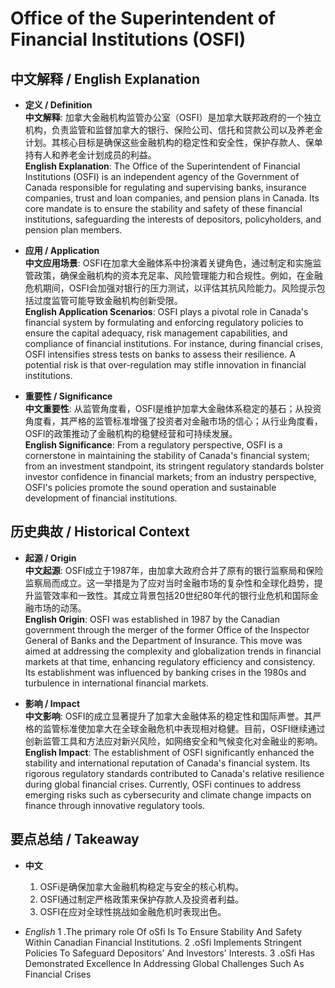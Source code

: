 # Office of the Superintendent of Financial Institutions (OSFI)

## 中文解释 / English Explanation

* **定义 / Definition**  
  **中文解释**: 加拿大金融机构监管办公室（OSFI）是加拿大联邦政府的一个独立机构，负责监管和监督加拿大的银行、保险公司、信托和贷款公司以及养老金计划。其核心目标是确保这些金融机构的稳定性和安全性，保护存款人、保单持有人和养老金计划成员的利益。  
  **English Explanation**: The Office of the Superintendent of Financial Institutions (OSFI) is an independent agency of the Government of Canada responsible for regulating and supervising banks, insurance companies, trust and loan companies, and pension plans in Canada. Its core mandate is to ensure the stability and safety of these financial institutions, safeguarding the interests of depositors, policyholders, and pension plan members.

* **应用 / Application**  
  **中文应用场景**: OSFI在加拿大金融体系中扮演着关键角色，通过制定和实施监管政策，确保金融机构的资本充足率、风险管理能力和合规性。例如，在金融危机期间，OSFI会加强对银行的压力测试，以评估其抗风险能力。风险提示包括过度监管可能导致金融机构创新受限。  
  **English Application Scenarios**: OSFI plays a pivotal role in Canada's financial system by formulating and enforcing regulatory policies to ensure the capital adequacy, risk management capabilities, and compliance of financial institutions. For instance, during financial crises, OSFI intensifies stress tests on banks to assess their resilience. A potential risk is that over-regulation may stifle innovation in financial institutions.

* **重要性 / Significance**  
  **中文重要性**: 从监管角度看，OSFI是维护加拿大金融体系稳定的基石；从投资角度看，其严格的监管标准增强了投资者对金融市场的信心；从行业角度看，OSFI的政策推动了金融机构的稳健经营和可持续发展。  
  **English Significance**: From a regulatory perspective, OSFI is a cornerstone in maintaining the stability of Canada's financial system; from an investment standpoint, its stringent regulatory standards bolster investor confidence in financial markets; from an industry perspective, OSFI's policies promote the sound operation and sustainable development of financial institutions.

## 历史典故 / Historical Context

* **起源 / Origin**  
  **中文起源**: OSFI成立于1987年，由加拿大政府合并了原有的银行监察局和保险监察局而成立。这一举措是为了应对当时金融市场的复杂性和全球化趋势，提升监管效率和一致性。其成立背景包括20世纪80年代的银行业危机和国际金融市场的动荡。  
  **English Origin**: OSFI was established in 1987 by the Canadian government through the merger of the former Office of the Inspector General of Banks and the Department of Insurance. This move was aimed at addressing the complexity and globalization trends in financial markets at that time, enhancing regulatory efficiency and consistency. Its establishment was influenced by banking crises in the 1980s and turbulence in international financial markets.

* **影响 / Impact**  
  **中文影响**: OSFI的成立显著提升了加拿大金融体系的稳定性和国际声誉。其严格的监管标准使加拿大在全球金融危机中表现相对稳健。目前，OSFI继续通过创新监管工具和方法应对新兴风险，如网络安全和气候变化对金融业的影响。  
  **English Impact**: The establishment of OSFI significantly enhanced the stability and international reputation of Canada's financial system. Its rigorous regulatory standards contributed to Canada's relative resilience during global financial crises. Currently, OSFi continues to address emerging risks such as cybersecurity and climate change impacts on finance through innovative regulatory tools.

## 要点总结 / Takeaway

* **中文**  
  1. OSFi是确保加拿大金融机构稳定与安全的核心机构。
  2. OSFI通过制定严格政策来保护存款人及投资者利益。
  3. OSFI在应对全球性挑战如金融危机时表现出色。

* *English*
  1 .The primary role Of oSfi Is To Ensure Stability And Safety Within Canadian Financial Institutions.
  2 .oSfi Implements Stringent Policies To Safeguard Depositors' And Investors' Interests.
  3 .oSfi Has Demonstrated Excellence In Addressing Global Challenges Such As Financial Crises